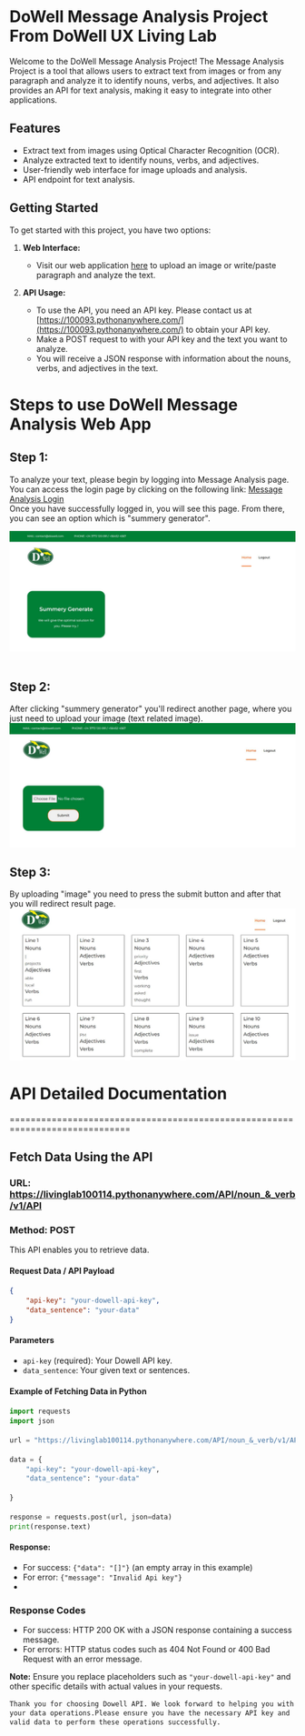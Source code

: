 # DoWell Message Analysis Project From DoWell UX Living Lab

Welcome to the DoWell Message Analysis Project! The Message Analysis Project is a tool that allows users to extract text from images or from any paragraph and analyze it to identify nouns, verbs, and adjectives. It also provides an API for text analysis, making it easy to integrate into other applications.

## Features

- Extract text from images using Optical Character Recognition (OCR).
- Analyze extracted text to identify nouns, verbs, and adjectives.
- User-friendly web interface for image uploads and analysis.
- API endpoint for text analysis.

## Getting Started

To get started with this project, you have two options:

1. **Web Interface:**

   - Visit our web application [here](https://100093.pythonanywhere.com/) to upload an image or write/paste paragraph and analyze the text.
   
2. **API Usage:**

   - To use the API, you need an API key. Please contact us at [https://100093.pythonanywhere.com/](https://100093.pythonanywhere.com/) to obtain your API key.
   - Make a POST request to with your API key and the text you want to analyze.
   - You will receive a JSON response with information about the nouns, verbs, and adjectives in the text.


# Steps to use DoWell Message Analysis Web App

## Step 1:
To analyze your text, please begin by logging into Message Analysis page. You can access the login page by clicking on the following link: [Message Analysis Login](https://livinglab100114.pythonanywhere.com/) <br>
Once you have successfully logged in, you will see this page. From there, you can see an option which is "summery generator".

![Home](screenshots/home.jpg)
<br>
<br>
## Step 2:
After clicking "summery generator" you'll redirect another page, where you just need to upload your image (text related image).
![Image_Upload](screenshots/upload.jpg)
<br>
## Step 3:
By uploading "image" you need to press the submit button and after that you will redirect result page.
![Result](screenshots/result.jpg)
<br>

# API Detailed Documentation
=============================================================================
## Fetch Data Using the API

### URL: https://livinglab100114.pythonanywhere.com/API/noun_&_verb/v1/API
### Method: POST

This API enables you to retrieve data.

#### Request Data / API Payload

```json
{
    "api-key": "your-dowell-api-key",
    "data_sentence": "your-data"
}
```

#### Parameters

- `api-key` (required): Your Dowell API key.
- `data_sentence`: Your given text or sentences.

#### Example of Fetching Data in Python

```python
import requests
import json

url = "https://livinglab100114.pythonanywhere.com/API/noun_&_verb/v1/API"

data = {
    "api-key": "your-dowell-api-key",
    "data_sentence": "your-data"

}

response = requests.post(url, json=data)
print(response.text)
```

#### Response:

- For success: `{"data": "[]"}` (an empty array in this example)
- For error: `{"message": "Invalid Api key"}`
- 

### Response Codes

- For success: HTTP 200 OK with a JSON response containing a success message.
- For errors: HTTP status codes such as 404 Not Found or 400 Bad Request with an error message.

**Note:** Ensure you replace placeholders such as `"your-dowell-api-key"` and other specific details with actual values in your requests.

```
Thank you for choosing Dowell API. We look forward to helping you with your data operations.Please ensure you have the necessary API key and valid data to perform these operations successfully.
